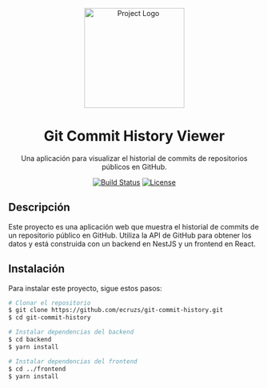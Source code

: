 <p align="center">
  <img src="https://media.licdn.com/dms/image/C4D0BAQHoLQk8Gc5m9w/company-logo_200_200/0/1631322184782?e=1707955200&v=beta&t=vRWg2xrRnuCUoxfE3SDzSsNPZMdFfLpxPgh8WhKfwKM" width="200" alt="Project Logo" />
</p>

<h1 align="center">Git Commit History Viewer</h1>

<p align="center">
  Una aplicación para visualizar el historial de commits de repositorios públicos en GitHub.
</p>

<p align="center">
  <!-- Badges -->
  <a href="https://github.com/ecruzs/git-commit-history/actions"><img src="https://github.com/ecruzs/git-commit-history/workflows/CI/badge.svg" alt="Build Status" /></a>
  <a href="https://your-license-url.com"><img src="https://img.shields.io/badge/license-MIT-blue.svg" alt="License" /></a>
  <!-- More badges as needed -->
</p>

## Descripción

Este proyecto es una aplicación web que muestra el historial de commits de un repositorio público en GitHub. Utiliza la API de GitHub para obtener los datos y está construida con un backend en NestJS y un frontend en React.

## Instalación

Para instalar este proyecto, sigue estos pasos:

```bash
# Clonar el repositorio
$ git clone https://github.com/ecruzs/git-commit-history.git
$ cd git-commit-history

# Instalar dependencias del backend
$ cd backend
$ yarn install

# Instalar dependencias del frontend
$ cd ../frontend
$ yarn install
